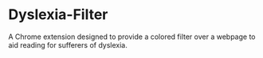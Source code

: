 Dyslexia-Filter
===============

A Chrome extension designed to provide a colored filter over a webpage to aid reading for sufferers of dyslexia.
